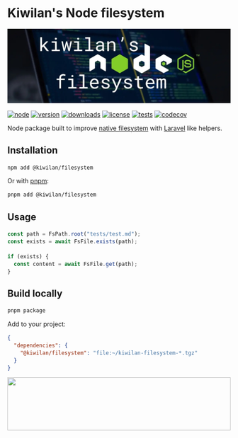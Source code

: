 # Kiwilan's Node filesystem

![Banner with monitor with IDE in background and Kiwilan's Node filesystem title](docs/banner.jpg)

[![node][node-version-src]][node-version-href]
[![version][version-src]][version-href]
[![downloads][downloads-src]][downloads-href]
[![license][license-src]][license-href]
[![tests][tests-src]][tests-href]
[![codecov][codecov-src]][codecov-href]

Node package built to improve [native filesystem](https://nodejs.org/api/fs.html) with [Laravel](https://laravel.com/) like helpers.

## Installation

```bash
npm add @kiwilan/filesystem
```

Or with [pnpm](https://pnpm.js.org/):

```bash
pnpm add @kiwilan/filesystem
```

## Usage

```ts
const path = FsPath.root("tests/test.md");
const exists = await FsFile.exists(path);

if (exists) {
  const content = await FsFile.get(path);
}
```

## Build locally

```bash
pnpm package
```

Add to your project:

```json
{
  "dependencies": {
    "@kiwilan/filesystem": "file:~/kiwilan-filesystem-*.tgz"
  }
}
```

[<img src="https://user-images.githubusercontent.com/48261459/201463225-0a5a084e-df15-4b11-b1d2-40fafd3555cf.svg" height="120rem" width="100%" />](https://github.com/kiwilan)

[version-src]: https://img.shields.io/npm/v/@kiwilan/filesystem.svg?style=flat-square&colorA=18181B&colorB=339933
[version-href]: https://www.npmjs.com/package/@kiwilan/filesystem
[node-version-src]: https://img.shields.io/static/v1?style=flat-square&label=Node.js&message=v16&color=339933&logo=node&logoColor=ffffff&labelColor=18181b
[node-version-href]: https://www.php.net/
[downloads-src]: https://img.shields.io/npm/dt/@kiwilan/filesystem.svg?style=flat-square&colorA=18181B&colorB=339933
[downloads-href]: https://www.npmjs.com/package/@kiwilan/filesystem
[license-src]: https://img.shields.io/github/license/kiwilan/node-filesystem.svg?style=flat-square&colorA=18181B&colorB=339933
[license-href]: https://github.com/kiwilan/node-filesystem/blob/main/README.md
[tests-src]: https://img.shields.io/github/actions/workflow/status/kiwilan/node-filesystem/run-tests.yml?branch=main&label=tests&style=flat-square&colorA=18181B
[tests-href]: https://github.com/kiwilan/node-filesystem/actions/workflows/run-tests.yml
[codecov-src]: https://codecov.io/gh/kiwilan/node-filesystem/branch/main/graph/badge.svg?token=SHQV8D60YV
[codecov-href]: https://codecov.io/gh/kiwilan/node-filesystem
